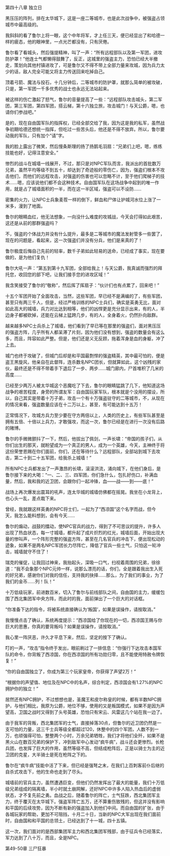 第四十八章 独立日


黑压压的阵列，排在太华城下，这是一座二等城市，也是此次战争中，被强盗占领城市中最高级的。

我斜斜的看了鲁尔上将一眼，这个中年将军，才上任三天，便已经显出了和哈德一样的疲态，他的眼神里，一点光芒都没有，只有厌倦。

鲁尔看了看城头，然后强提精神，叫了一声：“所有远程部队以及第一军团，进攻防护罩！”他连士气都懒得鼓舞了，反正，这城里的强盗主力，恐怕已经大半撤走，策划向其他村镇进攻了，可是鲁尔又不得不带上全部力量来攻城，因为兵力太少的话，敌人完全可能又将主力传送回来吃掉自己。

顶着弓箭、魔法与投石，十几分钟后，二等城市的防护罩，就那么简单的被攻破，只是，第一军团一千多优秀的战士也永远无法站起来。

被这样的伤亡激起了怒气，鲁尔的音量提高了一些：“远程部队攻击城头，第二军团，第三军团，第四军团，搭云梯，第十六独立旅，攻击城门！与天公爵，嗯，也请你们参战吧。”

是的，现在自由国军队的指挥权，已经全部交给了我，因为这是我的私军，虽然战争初期哈德还想统一指挥，但吃过一些苦头后，他还是不得不放弃。所以，鲁尔要动我的军队，只有加个“请”字。

我的脸上露出了微笑，然后慢条斯理的扬了扬鹅毛羽扇：“兄弟们上吧，嗯，练练技能也好，记得注意安全。”

惨烈的战斗在城墙一线展开，不过，那只是对NPC军队而言，我派出的首批数万兄弟，虽然平均等级不到五十，却达到了奇迹般的零伤亡，因为，强盗们根本不攻击他们，而他们的远程攻击，对强盗的伤害也可以忽略不计，至于他们爬梯子的技术……嗯，应该说他们都不会这种技术。自由国军队在这场战争中起到的唯一作用，就是占了城墙面积的一半，而在这一半区域，强盗可以不设防……

密集的火力，让NPC士兵象麦茬一样的倒下，鲜血和尸体让护城河水位上涨了一米多，漫到了地面。

鲁尔的眼睛血红，他无法想象，一向没什么难度的攻城战，今天会打得如此艰苦，这还是从前的那群强盗吗？

不，强盗的个体战力并没有什么提升，最多是二等城市的魔法发射管多一些罢了，现在的问题是，看起来，这一次强盗们并没有分兵，他们是来真的了！

鲁尔极度后悔自己先前的轻率，数千子弟如此轻易的送命，已经成了事实，现在要做的，是为他们复仇！

鲁尔大吼一声：“第五到第十九军团，全部给我上！与天公爵，我真诚而强烈的拜托您，收回您的部下吧，让我们接手您的进攻区域！”

我含笑接受了鲁尔的“敬称”，然后挥了挥扇子：“伙计们也有点累了，回来吧！”

十五个军团开始了全面攻击，当然，这些军团，早已经不是满编的了，有些军团，甚至只有两三千人，但是，经过严格训练的NPC士兵们，确实是英勇无比，面对如此高大的城墙，兵力对比达到相等，他们的凶悍更是充分显示出来，有的人，半边身子都被砍掉，还能在云梯上猛跨几步，有的人，全身着火，仍然扑向敌群。

越来越多NPC士兵杀上了城墙，他们看到了早已等在那里的强盗们，面对黑压压的强盗方阵，几乎所有人都呆滞了片刻，因为他们没有想到，强盗的数量会有这么多，而且，阵容如此严整。但是，他们还是义无反顾，拖着浑身是血的身躯，冲了上去。

城门也终于攻破了，但城门后却是和平国最剽悍的强盗精英，其中最可怕的，便是盗王黑旋风，他亲自在此督阵，连杀数名NPC团长，但就算如此，这个凶残的家伙，最终还是不得不带着手下退后了一步、两步……城门廊内，尸首堆积了几米的高度……

已经至少两万人被太华城这个恶魔吃了下去，鲁尔的眼睛猛跳了几下，他知道这场战争的艰苦程度，身旁的所谓友军：自由国玩家军队，根本就是个没用的摆设，所以，自己其实是带着十万子弟，攻击一个有十万强盗驻守的二等城市，不，从现在的情况来看，强盗数量应该在十二万以上，甚至，有可能达到十五万！

正常情况下，攻城方兵力至少要在守方两倍以上，人类的历史上，有些军队甚至是拥有五倍、十倍以上兵力，才敢强攻，而这一次，鲁尔已经是在进行一次没有后路的赌博。

鲁尔的手微微颤抖了一下，然后，他拔出了佩剑，一声长啸：“帝国的孩子们，从你们出生的那天，就盼望成为一个真正的男人，成为一个英雄，今天，主神终于将这份荣誉恩赐在你们面前，你们，还在等待什么？远程部队，全部站到城下去攻击，第二十到二十五军团，给我杀上城墙！”

所有NPC士兵都发出了一声激昂的长啸，滚滚洪流，涌向城下，在他们身后，是鲁尔接下来的大喝：“一、二、三、四军团，你们急什么，包扎好伤口，补满血量，然后，我和我的近卫团，会跟你们一起冲锋，血——战——到——底！”

战场上再次爆发出震耳的吼声，连太华城的城墙仿佛都在摇晃。我坐在小龙背上，也心头一乱，差点栽下来。

曾经，我就跟这样英勇的NPC将士们，一起为了“西凉国”这个名字而战，但今天，我怎么能料想到，会有今天……

鲁尔的煽动，战鼓的擂动，使NPC官兵的战力，得到了不可思议的提升，许多人出现了热血状态，每一寸城墙，都升起了成片炽烈的红光，城墙后面，开始出现大量的惨叫声，一个阵形完整的强盗方阵，甚至在几名官兵的冲击下，便出现松动的迹象，如果不是两名NPC军团长力尽阵亡，降低了官兵一些士气，只怕这一轮冲击，城墙就守不住了！

瑞克的催促，让我回过神来，我抬起头，深吸一口气，扫视着周围的兄弟，徐徐道：“我不会象那个NPC元帅一样，说那么漂亮的话，你们，全是跟着我出生入死的好兄弟，感谢你们对我的信任，支持我的抉择……那么，为了我们的事业，为了我们的金币……列！队！”

十万低级玩家，前进数百米，切入了鲁尔与前线部队之间，自由国的主力，缓缓包围了西北集团军中央方阵，而此时的我，面前弹出了一个巨大的对话框。

“你准备下达的指令，将被系统直接确认为‘叛国’，如果是误操作，请按取消。”

我慢慢点击了确认，系统再度提示：“西凉国给了你现在的一切，西凉国王赐与你巨大的恩惠，你真的要背叛吗？如果是误操作，请按取消。”

我心里一阵厌恶，许久才平息下来，然后，坚定的按下了确认。

叮的一声，“攻击”指令终于发出，眼前刷过了一排信息：“你强行下达攻击本国军队的命令，你背叛了西凉国，你在西凉国的所有功勋归零，且不能使用特赦令牌恢复！”

“你的自由国独立了，你成为第三个玩家皇帝，你获得了声望2万！”

“根据你的声望值、地位及在NPC中的名声，综合判定，西凉国会有1.27%的NPC拥护你的独立！”

居然还有NPC拥护，不过想想也是，圣魔王和皮尔称皇的时候，都有半数NPC拥护，与他们相比，我原为公爵，地位不够，使用的又是叛国模式，如果不是因为声望高，卫国之战时又得到了头号英雄，恐怕只有宋云、风雷这几个站在我一边了。

由于我军的背叛，西北集团军的士气，直接掉落30点，但鲁尔的近卫团仍然是一支可怕的力量，这三千士兵等级全都超过120，休整中的四个军团，人数不到一万，也顽强得可怕，整整两个小时，万余兄弟牺牲，我们才将他们全歼，如果不是黑火山在数百兄弟的保护下，冲到敌军中心发动“疯牛病”，战斗还会更惨烈。长枪兵团，也发挥了巨大的作用，虽然等级不高，但结成枪阵后，正是以骑士为主的近卫团的克星，大半骑士是死在枪阵之下的。

鲁尔在“疯牛病”技能中活了下来，但已经是强弩之末，在我们上百刺客前仆后继的自杀式攻击下，他的生命也走到了尽头。

城墙前的官兵主力，虽然遭遇巨变，但他们仍然发挥出了最大的能量，我们十万低级兄弟组成的隔离墙，半小时就土崩网解，还好NPC中许多人陷入热血后的虚弱状态，才不复先前之勇。血战之后，随着鲁尔的阵亡，士气狂跌，西北集团军主力，终于覆灭在太华城下。强盗军阵亡五万，还不算重伤致残的，但这并没有影响和平国的后续攻势，因为不断有新的强盗加入到他们中间。而自由国的扩张，由于各城玩家的帮助，更加不可阻挡，十月二十日，当新的NPC大军出现在我们面前时，自由国和和平国的总领土，已经达到了十一城，四十五镇。

这一次，我们面对的是西部集团军主力和西北集团军残部，由于征兵令已经落实，军力达到了八十万，而且，全是NPC。

第49-50章 三尸狂暴





